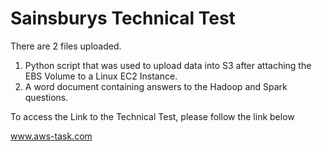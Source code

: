 # Sainsburys Technical Test

There are 2 files uploaded.

1. Python script that was used to upload data into S3 after attaching the EBS Volume to a Linux EC2 Instance.
2. A word document containing answers to the Hadoop and Spark questions.

To access the Link to the Technical Test, please follow the link below

www.aws-task.com
